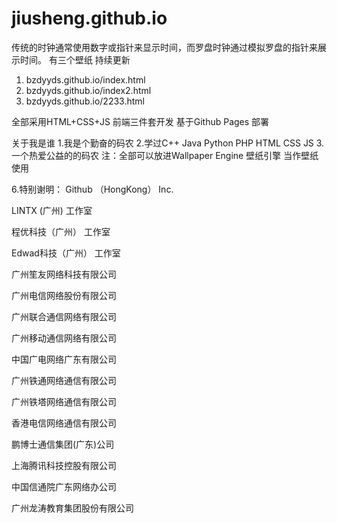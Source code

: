 # jiusheng.github.io
传统的时钟通常使用数字或指针来显示时间，而罗盘时钟通过模拟罗盘的指针来展示时间。
有三个壁纸 持续更新
1. bzdyyds.github.io/index.html
2. bzdyyds.github.io/index2.html
3. bzdyyds.github.io/2233.html

全部采用HTML+CSS+JS 前端三件套开发
基于Github Pages 部署

关于我是谁
1.我是个勤奋的码农
2.学过C++ Java Python PHP HTML CSS JS
3.一个热爱公益的的码农
注：全部可以放进Wallpaper Engine 壁纸引擎 当作壁纸使用

6.特别谢明：
Github （HongKong）  Inc.

LINTX    (广州)   工作室 

程优科技（广州）  工作室 

Edwad科技（广州） 工作室

广州笙友网络科技有限公司 

广州电信网络股份有限公司 

广州联合通信网络有限公司 

广州移动通信网络有限公司 

中国广电网络广东有限公司 

广州铁通网络通信有限公司 

广州铁塔网络通信有限公司 

香港电信网络通信有限公司 

鹏博士通信集团(广东)公司 

上海腾讯科技控股有限公司 

中国信通院广东网络办公司 

广州龙涛教育集团股份有限公司 
